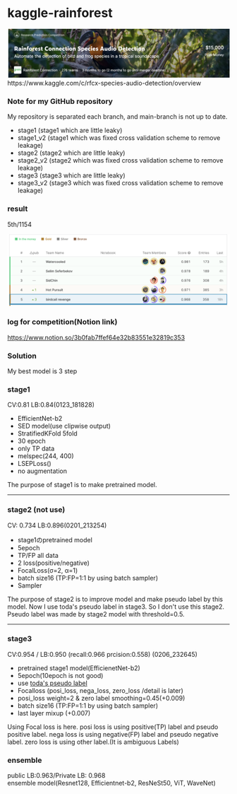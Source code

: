 # kaggle-rainforest
<div align="center"><img src="./img/001.png"></div>
https://www.kaggle.com/c/rfcx-species-audio-detection/overview  


### Note for my GitHub repository
My repository is separated each branch, and main-branch is not up to date.
- stage1 (stage1 which are little leaky)
- stage1_v2 (stage1 which was fixed cross validation scheme to remove leakage)
- stage2 (stage2 which are little leaky)
- stage2_v2 (stage2 which was fixed cross validation scheme to remove leakage)
- stage3 (stage3 which are little leaky)
- stage3_v2 (stage3 which was fixed cross validation scheme to remove leakage)

### result
5th/1154
<div align="center"><img src="./img/002.png"></div>

  
### log for competition(Notion link)
https://www.notion.so/3b0fab7ffef64e32b83551e32819c353


### Solution
My best model is 3 step

### stage1

CV:0.81 LB:0.84(0123_181828)

- EfficientNet-b2
- SED model(use clipwise output)
- StratifiedKFold 5fold
- 30 epoch
- only TP data
- melspec(244, 400)
- LSEPLoss()
- no augmentation

The purpose of stage1 is to make pretrained model.  

---

### stage2 (not use)
  
CV:  0.734 LB:0.896(0201_213254)
  
- stage1のpretrained model
- 5epoch
- TP/FP all data
- 2 loss(positive/negative)
- FocalLoss(σ=2, α=1)
- batch size16 (TP:FP=1:1 by using batch sampler)
- Sampler
  
The purpose of stage2 is to improve model and make pseudo label by this model.
Now I use toda's pseudo label in stage3. So I don't use this stage2.
Pseudo label was made by stage2 model with threshold=0.5.
  
---
  
### stage3
  
CV:0.954 / LB:0.950 (recall:0.966 prcision:0.558) (0206_232645)
  
- pretrained stage1 model(EfficienetNet-b2)
- 5epoch(10epoch is not good)
- use [toda's pseudo label](https://drive.google.com/file/d/1gSjK4Oq0iPDgy47nbXiIM7ow-b0BowgR/view?usp=sharing)
- Focalloss (posi_loss, nega_loss, zero_loss /detail is later)
- posi_loss weight=2 & zero label smoothing=0.45(+0.009)
- batch size16 (TP:FP=1:1 by using batch sampler)
- last layer mixup (+0.007)
  
Using Focal loss is here.
posi loss is using positive(TP) label and pseudo positive label.
nega loss is using negative(FP) label and pseudo negative label.
zero loss is using other label.(It is ambiguous Labels)

### ensemble
public LB:0.963/Private LB: 0.968  
ensemble model(Resnet128, Efficientnet-b2, ResNeSt50, ViT, WaveNet)